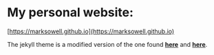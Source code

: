 # My personal website:

[https://marksowell.github.io](https://marksowell.github.io)

The jekyll theme is a modified version of the one found [__here__](https://github.com/chrispetrou/chrispetrou.github.io) and [__here__](https://github.com/murraco/jekyll-theme-minimal-resume).
